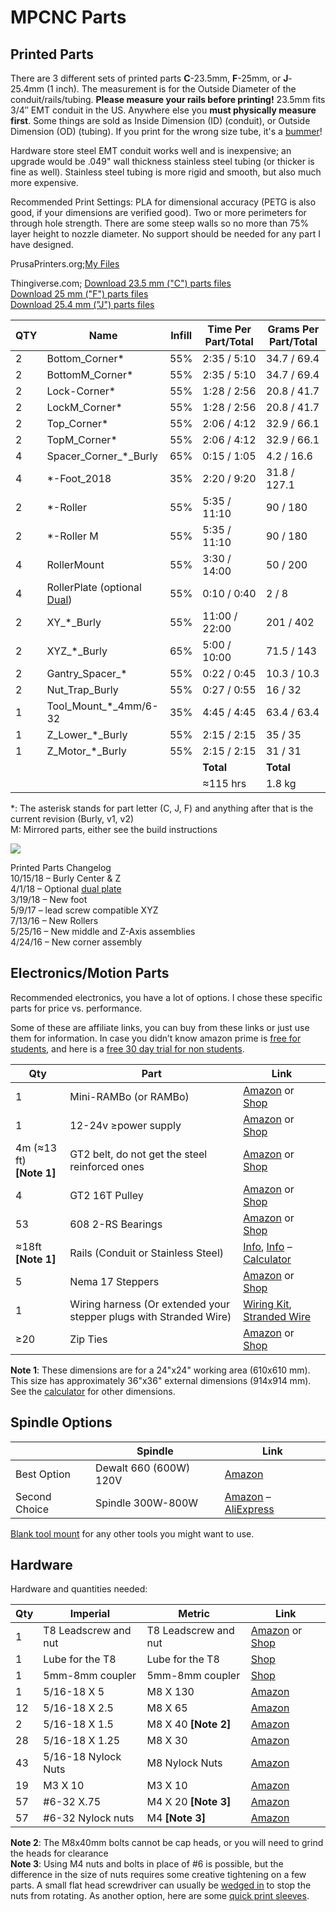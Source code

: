 # MPCNC Parts

## Printed Parts

There are 3 different sets of printed parts **C**-23.5mm, **F**-25mm, or **J**-25.4mm (1 inch). The measurement is for 
the Outside Diameter of the conduit/rails/tubing. **Please measure your rails before printing!** 23.5mm fits 3/4″ EMT 
conduit in the US. Anywhere else you **must physically measure first**.  Some things are sold as Inside Dimension (ID) 
(conduit), or Outside Dimension (OD) (tubing). If you print for the wrong size tube, it's a [bummer](https://youtu.be/RJRHGbYTbU0)!

Hardware store steel EMT conduit works well and is inexpensive; an upgrade would be .049" wall thickness stainless 
steel tubing (or thicker is fine as well). Stainless steel tubing is more rigid and smooth, but also much more expensive.

Recommended Print Settings: PLA for dimensional accuracy (PETG is also good, if your dimensions are verified good).  Two
or more perimeters for through hole strength. There are some steep walls so no more than 75% layer height to nozzle 
diameter.  No support should be needed for any part I have designed.

PrusaPrinters.org;[My Files](https://www.prusaprinters.org/social/47417-ryan/prints)

Thingiverse.com;
[Download 23.5 mm ("C") parts files](https://www.thingiverse.com/thing:724999)  
[Download 25 mm ("F") parts files](https://www.thingiverse.com/thing:790533)  
[Download 25.4 mm ("J") parts files](https://www.thingiverse.com/thing:1671517)

|QTY|Name|Infill|Time Per Part/Total|Grams Per Part/Total|
|--|--|--|--|--|
|2|Bottom_Corner*|55%|2:35 / 5:10|34.7 / 69.4|
|2|BottomM_Corner*|55%|2:35 / 5:10|34.7 / 69.4|
|2|Lock-Corner*|55%|1:28 / 2:56|20.8 / 41.7|
|2|LockM_Corner*|55%|1:28 / 2:56|20.8 / 41.7|
|2|Top_Corner*|55%|2:06 / 4:12|32.9 / 66.1|
|2|TopM_Corner*|55%|2:06 / 4:12|32.9 / 66.1|
|4|Spacer_Corner_*_Burly|65%|0:15 / 1:05|4.2 / 16.6|
|4|*-Foot_2018|35%|2:20 / 9:20|31.8 / 127.1|
|2|*-Roller|55%|5:35 / 11:10|90 / 180|
|2|*-Roller M|55%| 5:35 / 11:10| 90 / 180|
|4|RollerMount|55%| 3:30 / 14:00|50 / 200|
|4|RollerPlate (optional [Dual](https://www.thingiverse.com/thing:2847042))|55%|0:10 / 0:40|2 / 8|
|2|XY_*_Burly|55%| 11:00 / 22:00| 201 / 402|
|2|XYZ_*_Burly|65%| 5:00 / 10:00| 71.5 / 143|
|2|Gantry_Spacer_*|55%| 0:22 / 0:45| 10.3 / 10.3|
|2|Nut_Trap_Burly|55%| 0:27 / 0:55| 16 / 32|
|1|Tool_Mount_*_4mm/6-32|35%| 4:45 / 4:45| 63.4 / 63.4|
|1|Z_Lower_*_Burly|55%| 2:15 / 2:15| 35 / 35|
|1|Z_Motor_*_Burly|55%| 2:15 / 2:15| 31 / 31|
| |               |        |     **Total**   |**Total**|
| |               |           |&asymp;115 hrs  |1.8 kg|

\*: The asterisk stands for part letter (C, J, F) and anything after that is the current revision (Burly, v1, v2)  
M: Mirrored parts, either see the build instructions

![](../../img/parts_labeled.png)

Printed Parts Changelog  
10/15/18 – Burly Center & Z  
4/1/18 – Optional [dual plate](https://www.thingiverse.com/thing:2847042)  
3/19/18 – New foot  
5/9/17 – lead screw compatible XYZ  
7/13/16 – New Rollers  
5/25/16 – New middle and Z-Axis assemblies  
4/24/16 – New corner assembly

## Electronics/Motion Parts

Recommended electronics, you have a lot of options. I chose these specific parts for price vs. performance.

Some of these are affiliate links, you can buy from these links or just use them for information. In case you 
didn’t know amazon prime is [free for students](https://www.amazon.com/gp/student/signup/info?tag=vicicn-20), and here is a [free 30 day trial for non students](https://www.amazon.com/tryprimefree?tag=vicicn-20).

|Qty|Part|Link|
|--|--|--|
|1|Mini-RAMBo (or RAMBo)|[Amazon](https://amzn.to/2jDGltm) or [Shop](https://www.v1e.com/products/mini-rambo-1-3)|
|1|12-24v &ge;power supply|[Amazon](https://amzn.to/2yZJWVt) or [Shop](https://www.v1e.com/products/24v-power-supply)|
|4m (&asymp;13 ft)<br/>**[Note 1]**|GT2 belt, do not get the steel reinforced ones|[Amazon](https://amzn.to/1L6MyCe) or [Shop](https://www.v1e./collections/parts/products/gt2-belt)|
|4|GT2 16T Pulley|[Amazon](https://amzn.to/2B2UeWi) or [Shop](https://www.v1e./collections/3dprinter-parts/products/pulley-16-tooth-gt2)|
|53|608 2-RS Bearings|[Amazon](https://amzn.to/2xah39e) or [Shop](https://www.v1e./collections/parts/products/bearings-608-2rs)|
|&asymp;18ft **[Note 1]**|Rails (Conduit or Stainless Steel)|[Info](https://amzn.to/1Lfet2a), [Info](http://www.homedepot.com/p/Allied-Tube-Conduit-3-4-in-EMT-Conduit-101550/100400406) – [Calculator](../calculator.md)|
|5|Nema 17 Steppers|[Amazon](https://amzn.to/1MnEXhs) or [Shop](https://www.v1e./collections/parts/products/nema-17-76oz-in-steppers)|
|1|Wiring harness (Or extended your stepper plugs with Stranded Wire)|[Wiring Kit](https://www.v1e./products/wiring-kit-1), [Stranded Wire](https://www.v1e.com/products/6-22-stranded-shielded-wire)|
|&ge;20|Zip Ties|[Amazon](https://amzn.to/2zRvJgk) or [Shop](https://www.v1e.com/products/25x-5-cable-ties)|

**Note 1**: These dimensions are for a 24"x24" working area (610x610 mm).  This size has approximately 36"x36" external dimensions (914x914 mm).  See the [calculator](../calculator.md) for other dimensions.

## Spindle Options

| |Spindle|Link|
|-|-------|----|
|Best Option|Dewalt 660 (600W) 120V|[Amazon](https://amzn.to/2a6zV1r)|
|Second Choice|Spindle 300W-800W|[Amazon](https://amzn.to/2acrBL4) – [AliExpress](http://s.click.aliexpress.com/e/DetyilFa)|

[Blank tool mount](https://www.thingiverse.com/thing:805803) for any other tools you might want to use.

## Hardware
Hardware and quantities needed:

|Qty|Imperial|Metric|Link|
|---|--------|------|----|
|1|T8 Leadscrew and nut|T8 Leadscrew and nut|[Amazon](https://amzn.to/2OQbXta) or [Shop](https://www.v1e.com/collections/parts/products/300mm-leadscrew-and-nut)|
|1|Lube for the T8|Lube for the T8|[Shop](https://www.v1e./products/super-lube-silicone-lubricating-grease-with-syncolon-ptfe)|
|1|5mm-8mm coupler|5mm-8mm coupler|[Shop](https://www.v1e./collections/parts/products/5mm-to-8mm-flex-coupler)|
|1| 5/16-18 X 5|M8 X 130|[Amazon](https://amzn.to/2yFWGzB)|
|12| 5/16-18 X 2.5|M8 X 65|[Amazon](https://amzn.to/2AVvum4)|
|2| 5/16-18 X 1.5|M8 X 40 **[Note 2]**|[Amazon](https://amzn.to/2ATErMX)|
|28| 5/16-18 X 1.25|M8 X 30|[Amazon](https://amzn.to/2CjYXmc)|
|43| 5/16-18 Nylock Nuts|M8 Nylock Nuts|[Amazon](https://amzn.to/2yHsTGM)|
|19|M3 X 10|M3 X 10|[Amazon](https://amzn.to/2yGCGwq)|
|57|#6-32 X.75|M4 X 20 **[Note 3]**|[Amazon](https://amzn.to/2AUe3Ti)|
|57|#6-32 Nylock nuts|M4 **[Note 3]**|[Amazon](https://amzn.to/2BrViGf)|

**Note 2**: The M8x40mm bolts cannot be cap heads, or you will need to grind the heads for clearance  
**Note 3**: Using M4 nuts and bolts in place of #6 is possible, but the difference in the size of nuts requires some 
creative tightening on a few parts. A small flat head screwdriver can usually be [wedged in](https://youtu.be/UAmPhZ7oBJw)
to stop the nuts from rotating.  As another option, here are some [quick print sleeves](https://www.thingiverse.com/thing:1904014).

